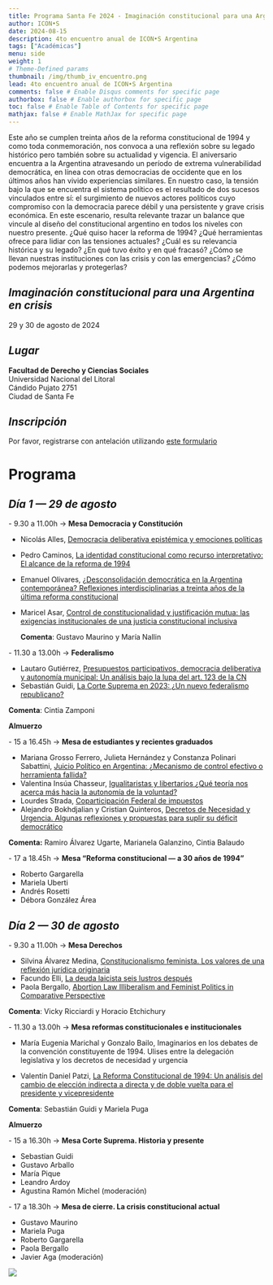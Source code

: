 ```yaml
---
title: Programa Santa Fe 2024 - Imaginación constitucional para una Argentina en crisis
author: ICON•S
date: 2024-08-15
description: 4to encuentro anual de ICON•S Argentina
tags: ["Académicas"]
menu: side 
weight: 1
# Theme-Defined params
thumbnail: /img/thumb_iv_encuentro.png
lead: 4to encuentro anual de ICON•S Argentina
comments: false # Enable Disqus comments for specific page
authorbox: false # Enable authorbox for specific page
toc: false # Enable Table of Contents for specific page
mathjax: false # Enable MathJax for specific page
---
```


Este año se cumplen treinta años de la reforma constitucional de 1994 y como toda conmemoración, nos convoca a una reflexión sobre su legado histórico pero también sobre su actualidad y vigencia. El aniversario encuentra a la Argentina atravesando un período de extrema vulnerabilidad democrática, en línea con otras democracias de occidente que en los últimos años han vivido experiencias similares. En nuestro caso, la tensión bajo la que se encuentra el sistema político es el resultado de dos sucesos vinculados entre sí: el surgimiento de nuevos actores políticos cuyo compromiso con la democracia parece débil y una persistente y grave crisis económica. En este escenario, resulta relevante trazar un balance que vincule al diseño del constitucional argentino en todos los niveles con nuestro presente. ¿Qué quiso hacer la reforma de 1994? ¿Qué herramientas ofrece para lidiar con las tensiones actuales? ¿Cuál es su relevancia histórica y su legado? ¿En qué tuvo éxito y en qué fracasó? ¿Cómo se llevan nuestras instituciones con las crisis y con las emergencias? ¿Cómo podemos mejorarlas y protegerlas?

<!--more-->

## ***Imaginación constitucional para una Argentina en crisis***

29 y 30 de agosto de 2024


## ***Lugar***

**Facultad de Derecho y Ciencias Sociales**    
Universidad Nacional del Litoral    
Cándido Pujato 2751    
Ciudad de Santa Fe  

## ***Inscripción***

Por favor, registrarse con antelación utilizando [este formulario](https://forms.gle/EkJmpfrFKdVYbwCu8) 

# **Programa**

## ***Día 1 — 29 de agosto***

\- 9.30 a 11.00h → **Mesa Democracia y Constitución** 

- Nicolás Alles, [Democracia deliberativa epistémica y emociones políticas](https://drive.google.com/file/d/13pDHbSvENGtSKv69Wi9YaLcAecLZwunO/view?usp=drive\_link)   
- Pedro Caminos, [La identidad constitucional como recurso interpretativo: El alcance de la reforma de 1994](https://drive.google.com/file/d/1vdUDrKOIKR-5SeNwDni1GNAxt79ES1Vr/view?usp=drive\_link)   
- Emanuel Olivares, [¿Desconsolidación democrática en la Argentina contemporánea? Reflexiones interdisciplinarias a treinta años de la última reforma constitucional](https://drive.google.com/file/d/12KXgaiqDpCzT6r5sX7PGkSxQrl10LGPF/view?usp=drive\_link)   
- Maricel Asar, [Control de constitucionalidad y justificación mutua: las exigencias institucionales de una justicia constitucional inclusiva](https://drive.google.com/file/d/15eNj3stMcRvFnkJpEzyXWcLJSPgU0ayG/view?usp=drive\_link) 

 	**Comenta**: Gustavo Maurino y María Nallin 

\- 11.30 a 13.00h → **Federalismo** 

- Lautaro Gutiérrez, [Presupuestos participativos, democracia deliberativa y autonomía municipal: Un análisis bajo la lupa del art. 123 de la CN](https://drive.google.com/file/d/19ckxOCkO1HtvrWQw8dscHWgtbD5HebA-/view?usp=sharing)
- Sebastián Guidi, [La Corte Suprema en 2023: ¿Un nuevo federalismo republicano?](https://drive.google.com/file/d/1jSgROJIAoAMZHbHCtK4LcqcXIhtH0vt-/view?usp=drive_link)  

**Comenta**: Cintia Zamponi

**Almuerzo**

\- 15 a 16.45h → **Mesa de estudiantes y recientes graduados**

- Mariana Grosso Ferrero, Julieta Hernández y Constanza Polinari Sabattini, [Juicio Político en Argentina: ¿Mecanismo de control efectivo o herramienta fallida?](https://drive.google.com/file/d/1qOjAej0fSG9dNB-XUSmebSkjmIVsfhIP/view?usp=drive\_link)  
- Valentina Insúa Chasseur, [Igualitaristas y libertarios ¿Qué teoría nos acerca más hacia la autonomía de la voluntad?](https://drive.google.com/file/d/18YewJ12jOpGDFV_TFGVdZ5XCYSyUdpyP/view?usp=sharing)  
- Lourdes Strada, [Coparticipación Federal de impuestos](https://drive.google.com/file/d/1\_67\_oujRTdUbO3bv1jbsSu6psBssYfez/view?usp=drive\_link)   
- Alejandro Bokhdjalian y Cristian Quinteros, [Decretos de Necesidad y Urgencia. Algunas reflexiones y propuestas para suplir su déficit democrático](https://drive.google.com/file/d/1GT1LqTyqSOzFwizFHxtAfEDa85cspiRL/view?usp=drive\_link) 

**Comenta:** Ramiro Álvarez Ugarte, Marianela Galanzino, Cintia Balaudo

\- 17 a 18.45h → **Mesa “Reforma constitucional — a 30 años de 1994”**

- Roberto Gargarella   
- Mariela Uberti  
- Andrés Rosetti   
- Débora González Área 

## ***Día 2 — 30 de agosto***

\- 9.30 a 11.00h → **Mesa Derechos**

- Silvina Álvarez Medina, [Constitucionalismo feminista. Los valores de una reflexión jurídica originaria](https://drive.google.com/file/d/1w8bhxSpEpVHbZ78Iy6TdZ7ebAQjtrX0W/view?usp=drive\_link)  
- Facundo Elli, [La deuda laicista seis lustros después](https://drive.google.com/file/d/1kcLmhCJojutCzPn0q1zZNXEACUR6t5cg/view?usp=drive\_link)   
- Paola Bergallo, [Abortion Law Illiberalism and Feminist Politics in Comparative Perspective](https://drive.google.com/file/d/1qKDvV0vUMmDxzevZAoz3Vt6hHT0Xvfyn/view?usp=drive\_link) 

**Comenta**: Vicky Ricciardi y Horacio Etchichury

\- 11.30 a 13.00h → **Mesa reformas constitucionales e institucionales** 

- María Eugenia Marichal y Gonzalo Bailo, Imaginarios en los debates de la convención constituyente de 1994. Ulises entre la delegación legislativa y los decretos de necesidad y urgencia

- Valentín Daniel Patzi, [La Reforma Constitucional de 1994: Un análisis del cambio de elección indirecta a directa y de doble vuelta para el presidente y vicepresidente](https://drive.google.com/file/d/1fe\_T2UTjBA-tlh-Lxf8fPpj3TloXslG8/view?usp=drive\_link) 

**Comenta**: Sebastián Guidi y Mariela Puga 

**Almuerzo**

\- 15 a 16.30h → **Mesa Corte Suprema. Historia y presente**

- Sebastian Guidi   
- Gustavo Arballo   
- María Pique  
- Leandro Ardoy  
- Agustina Ramón Michel (moderación)

\- 17 a 18.30h → **Mesa de cierre. La crisis constitucional actual** 

- Gustavo Maurino   
- Mariela Puga  
- Roberto Gargarella   
- Paola Bergallo   
- Javier Aga (moderación)

![](/img/flyer_cuarto_encuentro_titulo.png)